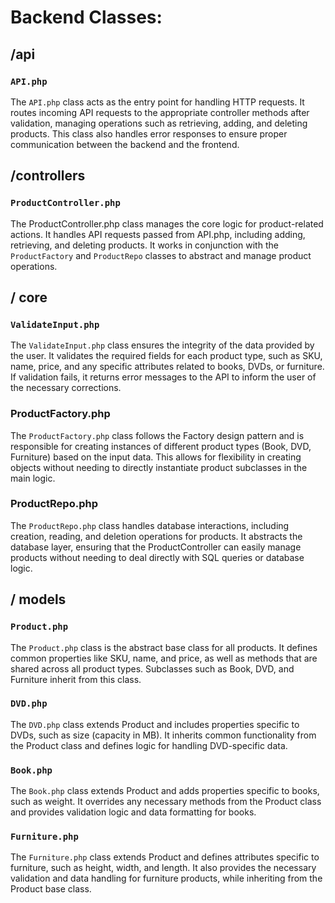# Backend Classes:

## /api

### **`API.php`**

The `API.php` class acts as the entry point for handling HTTP requests. It routes incoming API requests to the appropriate controller methods after validation, managing operations such as retrieving, adding, and deleting products. This class also handles error responses to ensure proper communication between the backend and the frontend.

## /controllers

### **`ProductController.php`**

The ProductController.php class manages the core logic for product-related actions. It handles API requests passed from API.php, including adding, retrieving, and deleting products. It works in conjunction with the `ProductFactory` and `ProductRepo` classes to abstract and manage product operations.

## / core

### **`ValidateInput.php`**

The `ValidateInput.php` class ensures the integrity of the data provided by the user. It validates the required fields for each product type, such as SKU, name, price, and any specific attributes related to books, DVDs, or furniture. If validation fails, it returns error messages to the API to inform the user of the necessary corrections.

### **ProductFactory.php**

The `ProductFactory.php` class follows the Factory design pattern and is responsible for creating instances of different product types (Book, DVD, Furniture) based on the input data. This allows for flexibility in creating objects without needing to directly instantiate product subclasses in the main logic.

### **ProductRepo.php**

The `ProductRepo.php` class handles database interactions, including creation, reading, and deletion operations for products. It abstracts the database layer, ensuring that the ProductController can easily manage products without needing to deal directly with SQL queries or database logic.

## / models

### **`Product.php`**

The `Product.php` class is the abstract base class for all products. It defines common properties like SKU, name, and price, as well as methods that are shared across all product types. Subclasses such as Book, DVD, and Furniture inherit from this class.

### **`DVD.php`**

The `DVD.php` class extends Product and includes properties specific to DVDs, such as size (capacity in MB). It inherits common functionality from the Product class and defines logic for handling DVD-specific data.

### **`Book.php`**

The `Book.php` class extends Product and adds properties specific to books, such as weight. It overrides any necessary methods from the Product class and provides validation logic and data formatting for books.

### **`Furniture.php`**

The `Furniture.php` class extends Product and defines attributes specific to furniture, such as height, width, and length. It also provides the necessary validation and data handling for furniture products, while inheriting from the Product base class.

